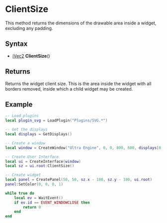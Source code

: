 # ClientSize #
This method returns the dimensions of the drawable area inside a widget, excluding any padding.

## Syntax ##
- [iVec2](iVec2.md) **ClientSize**()

## Returns ##
Returns the widget client size. This is the area inside the widget with all borders removed, inside which a child widget may be created.

## Example ##
```lua
-- Load plugins
local plugin_svg = LoadPlugin("Plugins/SVG.*")

-- Get the displays
local displays = GetDisplays()

-- Create a window
local window = CreateWindow("Ultra Engine", 0, 0, 800, 600, displays[0])

-- Create User Interface
local ui = CreateInterface(window)
local sz = ui.root:ClientSize()

-- Create widget
local panel = CreatePanel(50, 50, sz.x - 100, sz.y - 100, ui.root)
panel:SetColor(0, 0, 0, 1)

while true do
    local ev = WaitEvent()
    if ev.id == EVENT_WINDOWCLOSE then
        return 0
    end
end
```